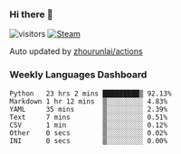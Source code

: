 ### Hi there 👋

![visitors](https://visitor-badge.glitch.me/badge?page_id=zhourunlai)
[![Steam](https://img.shields.io/badge/dynamic/json?label=Steam&query=%24.data.totalSubs&url=https%3A%2F%2Fapi.spencerwoo.com%2Fsubstats%2F%3Fsource%3DsteamGames%26queryKey%3D76561198285156854&suffix=%20Games&logo=steam&labelColor=134375&color=0b1a37&longCache=true)](http://steamcommunity.com/profiles/76561198285156854)

Auto updated by <a href="https://github.com/zhourunlai/zhourunlai/actions" target="_blank">zhourunlai/actions</a>

### Weekly Languages Dashboard

<!--PART:wakatime-->
```text
Python   23 hrs 2 mins █████████▒ 92.13%
Markdown 1 hr 12 mins  ▒░░░░░░░░░ 4.83%
YAML     35 mins       ▒░░░░░░░░░ 2.39%
Text     7 mins        ▒░░░░░░░░░ 0.51%
CSV      1 min         ▒░░░░░░░░░ 0.12%
Other    0 secs        ▒░░░░░░░░░ 0.02%
INI      0 secs        ▒░░░░░░░░░ 0.00%
```
<!--PART:wakatime-->
